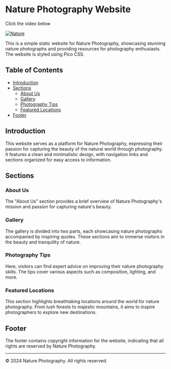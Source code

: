 # Nature Photography Website

Click the video below

[![Nature](http://img.youtube.com/vi/scQh6T-a5as/0.jpg)](https://www.youtube.com/watch?v=scQh6T-a5as "Nature")


This is a simple static website for Nature Photography, showcasing stunning nature photographs and providing resources for photography enthusiasts. The website is styled using Pico CSS.

## Table of Contents

- [Introduction](#introduction)
- [Sections](#sections)
  - [About Us](#about-us)
  - [Gallery](#gallery)
  - [Photography Tips](#photography-tips)
  - [Featured Locations](#featured-locations)
- [Footer](#footer)

## Introduction

This website serves as a platform for Nature Photography, expressing their passion for capturing the beauty of the natural world through photography. It features a clean and minimalistic design, with navigation links and sections organized for easy access to information.

## Sections

### About Us

The "About Us" section provides a brief overview of Nature Photography's mission and passion for capturing nature's beauty.

### Gallery

The gallery is divided into two parts, each showcasing nature photographs accompanied by inspiring quotes. These sections aim to immerse visitors in the beauty and tranquility of nature.

### Photography Tips

Here, visitors can find expert advice on improving their nature photography skills. The tips cover various aspects such as composition, lighting, and more.

### Featured Locations

This section highlights breathtaking locations around the world for nature photography. From lush forests to majestic mountains, it aims to inspire photographers to explore new destinations.

## Footer

The footer contains copyright information for the website, indicating that all rights are reserved by Nature Photography.

---

© 2024 Nature Photography. All rights reserved.
